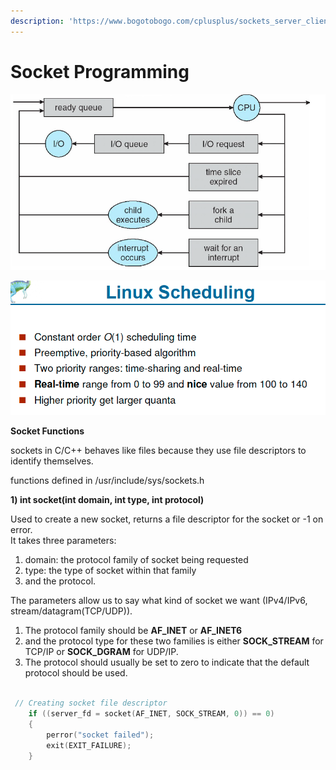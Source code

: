 ```yaml
---
description: 'https://www.bogotobogo.com/cplusplus/sockets_server_client.php'
---
```


# Socket Programming

![](../.gitbook/assets/image%20%2891%29.png)



![](../.gitbook/assets/image%20%283%29.png)

**Socket Functions**

sockets in C/C++ behaves like files because they use file descriptors to identify themselves.

functions defined in /usr/include/sys/sockets.h



**1\) int socket\(int domain, int type, int protocol\)**

Used to create a new socket, returns a file descriptor for the socket or -1 on error.  
It takes three parameters:  


1. domain: the protocol family of socket being requested
2. type: the type of socket within that family
3. and the protocol.

  
The parameters allow us to say what kind of socket we want \(IPv4/IPv6, stream/datagram\(TCP/UDP\)\).  


1. The protocol family should be **AF\_INET** or **AF\_INET6**
2. and the protocol type for these two families is either **SOCK\_STREAM** for TCP/IP or **SOCK\_DGRAM** for UDP/IP.
3. The protocol should usually be set to zero to indicate that the default protocol should be used.

```cpp

 // Creating socket file descriptor 
    if ((server_fd = socket(AF_INET, SOCK_STREAM, 0)) == 0) 
    { 
        perror("socket failed"); 
        exit(EXIT_FAILURE); 
    } 
```





